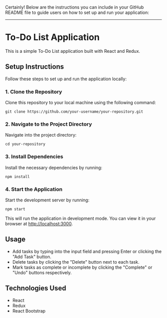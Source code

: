 Certainly! Below are the instructions you can include in your GitHub README file to guide users on how to set up and run your application:

---

# To-Do List Application

This is a simple To-Do List application built with React and Redux.

## Setup Instructions

Follow these steps to set up and run the application locally:

### 1. Clone the Repository

Clone this repository to your local machine using the following command:

```
git clone https://github.com/your-username/your-repository.git
```

### 2. Navigate to the Project Directory

Navigate into the project directory:

```
cd your-repository
```

### 3. Install Dependencies

Install the necessary dependencies by running:

```
npm install
```

### 4. Start the Application

Start the development server by running:

```
npm start
```

This will run the application in development mode. You can view it in your browser at [http://localhost:3000](http://localhost:3000).

## Usage

- Add tasks by typing into the input field and pressing Enter or clicking the "Add Task" button.
- Delete tasks by clicking the "Delete" button next to each task.
- Mark tasks as complete or incomplete by clicking the "Complete" or "Undo" buttons respectively.

## Technologies Used

- React
- Redux
- React Bootstrap

